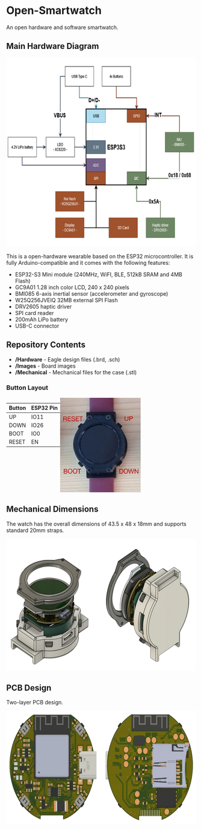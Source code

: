 # Open-Smartwatch
An open hardware and software smartwatch.

## Main Hardware Diagram

<img src="https://github.com/dantudose/open-smartwatch/blob/main/Images/Hacktor_Diagram.jpg" height="500"/>

This is a open-hardware wearable based on the ESP32 microcontroller. It is fully Arduino-compatible and it comes with the following features:
* ESP32-S3 Mini module (240MHz, WiFI, BLE, 512kB SRAM and 4MB Flash)
* GC9A01 1.28 inch color LCD, 240 x 240 pixels
* BMI085 6-axis inertial sensor (accelerometer and gyroscope)
* W25Q256JVEIQ 32MB external SPI Flash
* DRV2605 haptic driver
* SPI card reader
* 200mAh LiPo battery
* USB-C connector

## Repository Contents

* **/Hardware** - Eagle design files (.brd, .sch)
* **/Images** - Board images
* **/Mechanical** - Mechanical files for the case (.stl)
  
### Button Layout

<div id="cover">
 <div style='float:left'>
  <table><thead>
  <tr>
    <th>Button</th>
    <th>ESP32 Pin</th>
  </tr></thead>
<tbody>
  <tr>
    <td>UP</td>
    <td>IO11</td>
  </tr>
  <tr>
    <td>DOWN</td>
    <td>IO26</td>
  </tr>
  <tr>
    <td>BOOT</td>
    <td>IO0</td>
  </tr>
  <tr>
    <td>RESET</td>
    <td>EN</td>
  </tr>
</tbody>
</table>
 </div>
<div style='float:leftt'>
  <img src="https://github.com/dantudose/open-smartwatch/blob/main/Images/Hacktor_buttons.jpg" height="250"/> 
  </div>
  </div>




## Mechanical Dimensions

The watch has the overall dimensions of 43.5 x 48 x 18mm and supports standard 20mm straps.

<img src="https://github.com/dantudose/open-smartwatch/blob/main/Images/Hacktor_Mechanical.jpg" height="350"/>

## PCB Design

Two-layer PCB design.

<img src="https://github.com/dantudose/open-smartwatch/blob/main/Images/Hacktor_PCB.jpg" height="300"/>


